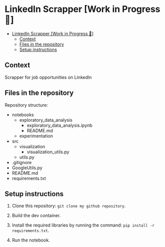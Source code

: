 # LinkedIn Scrapper [Work in Progress 🚧]


- [LinkedIn Scrapper \[Work in Progress 🚧\]](#linkedin-scrapper-work-in-progress-)
  - [Context](#context)
  - [Files in the repository](#files-in-the-repository)
  - [Setup instructions](#setup-instructions)


## Context

Scrapper for job opportunities on LinkedIn


## Files in the repository

Repository structure:

- notebooks
  - exploratory_data_analysis
    - exploratory_data_analysis.ipynb
    - README.md
  - experimentation
- src
  - visualization
    - visualization_utils.py
  - utils.py
- .gitignore
- GoogleUtils.py
- README.md
- requirements.txt


## Setup instructions

1. Clone this repository:
   `git clone my github repository`.

2. Build the dev container.

3. Install the required libraries by running the command: `pip install -r requirements.txt`.

4. Run the notebook.
